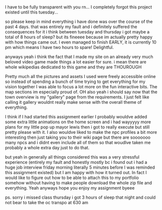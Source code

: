 I have to be fully transparent with you rn...
I completely forgot this project existed until this tuesday...

so please keep in mind everything i have done was over the course of the past 4 days.
that was entirely my fault and i definitely suffered the consequences for it i think between tuesday and thursday i got maybe a total of 8 hours of sleep? but its fineeee because im actually pretty happy with how things came out. I even managed to finish EARLY, it is currently 10 pm which means I have two hours to spare! Delightful.

anyways yeah i think the fact that I made my site on an already very much beloved video game made things a lot easier for sure. i mean there are whole wikipedias dedicated to this game and they are THOUROUGH 

Pretty much all the pictures and assets I used were freely accessible online so instead of spending a bunch of time trying to get everything for my vision together I was able to focus a lot more on the fun interactive bits. The map sections im especially proud of. OH also yeah i should say now that the town overview is my "gallery" page from the requirements. I just felt like calling it gallery wouldnt really make sense with the overall theme of everything.

I think if I had started this assignment earlier I probably wouldve added some extra little animations on the home screen and i had wayyyyy more plans for my little pop up mayor lewis then i got to really execute but still pretty please with it. I also wouldve liked to make the npc profiles a bit more interesting then just taking you to their wiki page but there are sooooooo many npcs and i didnt even include all of them so that woudlve taken me probably a whole extra day just to do that.

but yeah in generally all things considered this was a very stressful experience (entirely my fault and honestly mostly bc i found out i had a huge job interview friday morning literally 5 minutes before I was reminded this assignment existed) but I am happy with how it turned out. In fact I would like to figure out how to be able to attach this to my portfolio somehow without having to make people download the whole zip file and everything. Yeah anyways hope you enjoy my assignment byeee

ps. sorry i missed class thursday i got 3 hours of sleep that night and could not bear to take the oc transpo at 630 am